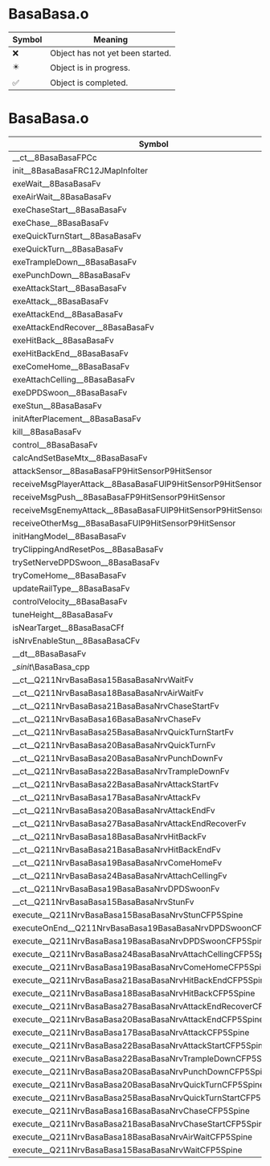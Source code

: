 # BasaBasa.o
| Symbol | Meaning 
| ------------- | ------------- 
| :x: | Object has not yet been started. 
| :eight_pointed_black_star: | Object is in progress. 
| :white_check_mark: | Object is completed. 


# BasaBasa.o
| Symbol | Decompiled? |
| ------------- | ------------- |
| __ct__8BasaBasaFPCc | :x: |
| init__8BasaBasaFRC12JMapInfoIter | :x: |
| exeWait__8BasaBasaFv | :x: |
| exeAirWait__8BasaBasaFv | :x: |
| exeChaseStart__8BasaBasaFv | :x: |
| exeChase__8BasaBasaFv | :x: |
| exeQuickTurnStart__8BasaBasaFv | :x: |
| exeQuickTurn__8BasaBasaFv | :x: |
| exeTrampleDown__8BasaBasaFv | :x: |
| exePunchDown__8BasaBasaFv | :x: |
| exeAttackStart__8BasaBasaFv | :x: |
| exeAttack__8BasaBasaFv | :x: |
| exeAttackEnd__8BasaBasaFv | :x: |
| exeAttackEndRecover__8BasaBasaFv | :x: |
| exeHitBack__8BasaBasaFv | :x: |
| exeHitBackEnd__8BasaBasaFv | :x: |
| exeComeHome__8BasaBasaFv | :x: |
| exeAttachCelling__8BasaBasaFv | :x: |
| exeDPDSwoon__8BasaBasaFv | :x: |
| exeStun__8BasaBasaFv | :x: |
| initAfterPlacement__8BasaBasaFv | :x: |
| kill__8BasaBasaFv | :x: |
| control__8BasaBasaFv | :x: |
| calcAndSetBaseMtx__8BasaBasaFv | :x: |
| attackSensor__8BasaBasaFP9HitSensorP9HitSensor | :x: |
| receiveMsgPlayerAttack__8BasaBasaFUlP9HitSensorP9HitSensor | :x: |
| receiveMsgPush__8BasaBasaFP9HitSensorP9HitSensor | :x: |
| receiveMsgEnemyAttack__8BasaBasaFUlP9HitSensorP9HitSensor | :x: |
| receiveOtherMsg__8BasaBasaFUlP9HitSensorP9HitSensor | :x: |
| initHangModel__8BasaBasaFv | :x: |
| tryClippingAndResetPos__8BasaBasaFv | :x: |
| trySetNerveDPDSwoon__8BasaBasaFv | :x: |
| tryComeHome__8BasaBasaFv | :x: |
| updateRailType__8BasaBasaFv | :x: |
| controlVelocity__8BasaBasaFv | :x: |
| tuneHeight__8BasaBasaFv | :x: |
| isNearTarget__8BasaBasaCFf | :x: |
| isNrvEnableStun__8BasaBasaCFv | :x: |
| __dt__8BasaBasaFv | :x: |
| __sinit_\BasaBasa_cpp | :x: |
| __ct__Q211NrvBasaBasa15BasaBasaNrvWaitFv | :x: |
| __ct__Q211NrvBasaBasa18BasaBasaNrvAirWaitFv | :x: |
| __ct__Q211NrvBasaBasa21BasaBasaNrvChaseStartFv | :x: |
| __ct__Q211NrvBasaBasa16BasaBasaNrvChaseFv | :x: |
| __ct__Q211NrvBasaBasa25BasaBasaNrvQuickTurnStartFv | :x: |
| __ct__Q211NrvBasaBasa20BasaBasaNrvQuickTurnFv | :x: |
| __ct__Q211NrvBasaBasa20BasaBasaNrvPunchDownFv | :x: |
| __ct__Q211NrvBasaBasa22BasaBasaNrvTrampleDownFv | :x: |
| __ct__Q211NrvBasaBasa22BasaBasaNrvAttackStartFv | :x: |
| __ct__Q211NrvBasaBasa17BasaBasaNrvAttackFv | :x: |
| __ct__Q211NrvBasaBasa20BasaBasaNrvAttackEndFv | :x: |
| __ct__Q211NrvBasaBasa27BasaBasaNrvAttackEndRecoverFv | :x: |
| __ct__Q211NrvBasaBasa18BasaBasaNrvHitBackFv | :x: |
| __ct__Q211NrvBasaBasa21BasaBasaNrvHitBackEndFv | :x: |
| __ct__Q211NrvBasaBasa19BasaBasaNrvComeHomeFv | :x: |
| __ct__Q211NrvBasaBasa24BasaBasaNrvAttachCellingFv | :x: |
| __ct__Q211NrvBasaBasa19BasaBasaNrvDPDSwoonFv | :x: |
| __ct__Q211NrvBasaBasa15BasaBasaNrvStunFv | :x: |
| execute__Q211NrvBasaBasa15BasaBasaNrvStunCFP5Spine | :x: |
| executeOnEnd__Q211NrvBasaBasa19BasaBasaNrvDPDSwoonCFP5Spine | :x: |
| execute__Q211NrvBasaBasa19BasaBasaNrvDPDSwoonCFP5Spine | :x: |
| execute__Q211NrvBasaBasa24BasaBasaNrvAttachCellingCFP5Spine | :x: |
| execute__Q211NrvBasaBasa19BasaBasaNrvComeHomeCFP5Spine | :x: |
| execute__Q211NrvBasaBasa21BasaBasaNrvHitBackEndCFP5Spine | :x: |
| execute__Q211NrvBasaBasa18BasaBasaNrvHitBackCFP5Spine | :x: |
| execute__Q211NrvBasaBasa27BasaBasaNrvAttackEndRecoverCFP5Spine | :x: |
| execute__Q211NrvBasaBasa20BasaBasaNrvAttackEndCFP5Spine | :x: |
| execute__Q211NrvBasaBasa17BasaBasaNrvAttackCFP5Spine | :x: |
| execute__Q211NrvBasaBasa22BasaBasaNrvAttackStartCFP5Spine | :x: |
| execute__Q211NrvBasaBasa22BasaBasaNrvTrampleDownCFP5Spine | :x: |
| execute__Q211NrvBasaBasa20BasaBasaNrvPunchDownCFP5Spine | :x: |
| execute__Q211NrvBasaBasa20BasaBasaNrvQuickTurnCFP5Spine | :x: |
| execute__Q211NrvBasaBasa25BasaBasaNrvQuickTurnStartCFP5Spine | :x: |
| execute__Q211NrvBasaBasa16BasaBasaNrvChaseCFP5Spine | :x: |
| execute__Q211NrvBasaBasa21BasaBasaNrvChaseStartCFP5Spine | :x: |
| execute__Q211NrvBasaBasa18BasaBasaNrvAirWaitCFP5Spine | :x: |
| execute__Q211NrvBasaBasa15BasaBasaNrvWaitCFP5Spine | :x: |
